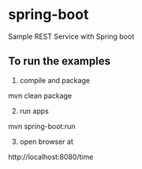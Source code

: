 # spring-boot

Sample REST Service with Spring boot

## To run the examples
1. compile and package

mvn clean package

2. run apps

mvn spring-boot:run

3. open browser at 

http://localhost:8080/time
